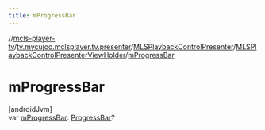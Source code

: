 ```yaml
---
title: mProgressBar
---
```

//[mcls-player-tv](../../../../index.html)/[tv.mycujoo.mclsplayer.tv.presenter](../../index.html)/[MLSPlaybackControlPresenter](../index.html)/[MLSPlaybackControlPresenterViewHolder](index.html)/[mProgressBar](m-progress-bar.html)



# mProgressBar



[androidJvm]\
var [mProgressBar](m-progress-bar.html): [ProgressBar](https://developer.android.com/reference/kotlin/android/widget/ProgressBar.html)?




